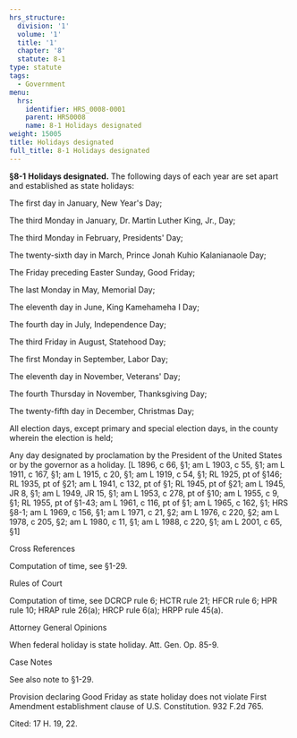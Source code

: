 ```yaml
---
hrs_structure:
  division: '1'
  volume: '1'
  title: '1'
  chapter: '8'
  statute: 8-1
type: statute
tags:
  - Government
menu:
  hrs:
    identifier: HRS_0008-0001
    parent: HRS0008
    name: 8-1 Holidays designated
weight: 15005
title: Holidays designated
full_title: 8-1 Holidays designated
---
```

**§8-1** **Holidays designated.** The following days of each year are set apart and established as state holidays:

The first day in January, New Year's Day;

The third Monday in January, Dr. Martin Luther King, Jr., Day;

The third Monday in February, Presidents' Day;

The twenty-sixth day in March, Prince Jonah Kuhio Kalanianaole Day;

The Friday preceding Easter Sunday, Good Friday;

The last Monday in May, Memorial Day;

The eleventh day in June, King Kamehameha I Day;

The fourth day in July, Independence Day;

The third Friday in August, Statehood Day;

The first Monday in September, Labor Day;

The eleventh day in November, Veterans' Day;

The fourth Thursday in November, Thanksgiving Day;

The twenty-fifth day in December, Christmas Day;

All election days, except primary and special election days, in the county wherein the election is held;

Any day designated by proclamation by the President of the United States or by the governor as a holiday. [L 1896, c 66, §1; am L 1903, c 55, §1; am L 1911, c 167, §1; am L 1915, c 20, §1; am L 1919, c 54, §1; RL 1925, pt of §146; RL 1935, pt of §21; am L 1941, c 132, pt of §1; RL 1945, pt of §21; am L 1945, JR 8, §1; am L 1949, JR 15, §1; am L 1953, c 278, pt of §10; am L 1955, c 9, §1; RL 1955, pt of §1-43; am L 1961, c 116, pt of §1; am L 1965, c 162, §1; HRS §8-1; am L 1969, c 156, §1; am L 1971, c 21, §2; am L 1976, c 220, §2; am L 1978, c 205, §2; am L 1980, c 11, §1; am L 1988, c 220, §1; am L 2001, c 65, §1]

Cross References

Computation of time, see §1-29.

Rules of Court

Computation of time, see DCRCP rule 6; HCTR rule 21; HFCR rule 6; HPR rule 10; HRAP rule 26(a); HRCP rule 6(a); HRPP rule 45(a).

Attorney General Opinions

When federal holiday is state holiday. Att. Gen. Op. 85-9.

Case Notes

See also note to §1-29.

Provision declaring Good Friday as state holiday does not violate First Amendment establishment clause of U.S. Constitution. 932 F.2d 765.

Cited: 17 H. 19, 22.